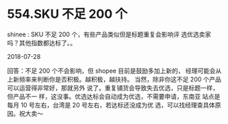 # 554.SKU 不足 200 个

shinee : SKU 不足 200 个，有些产品类似但是标题重复会影响评 选优选卖家吗？其他指数都达标了。。

2018-07-28

回答：不足 200 个不会影响，但 shopee 目前是鼓励多加上新的， 经理可能会从上新频率来判断你是否积极。越积极，越扶持。 当然，除非你这不足 200 个产品可以运营得非常好，那就另外 说了。重复铺货会导致失去优选，只是标题一样，但产品不一 样，这没事。优选达标会自动成为优选，不需要申请，东南亚 站点是每月 10 号左右，台湾是 20 号左右，若达标还没成为优 选，可以找经理查具体原因。祝大卖～